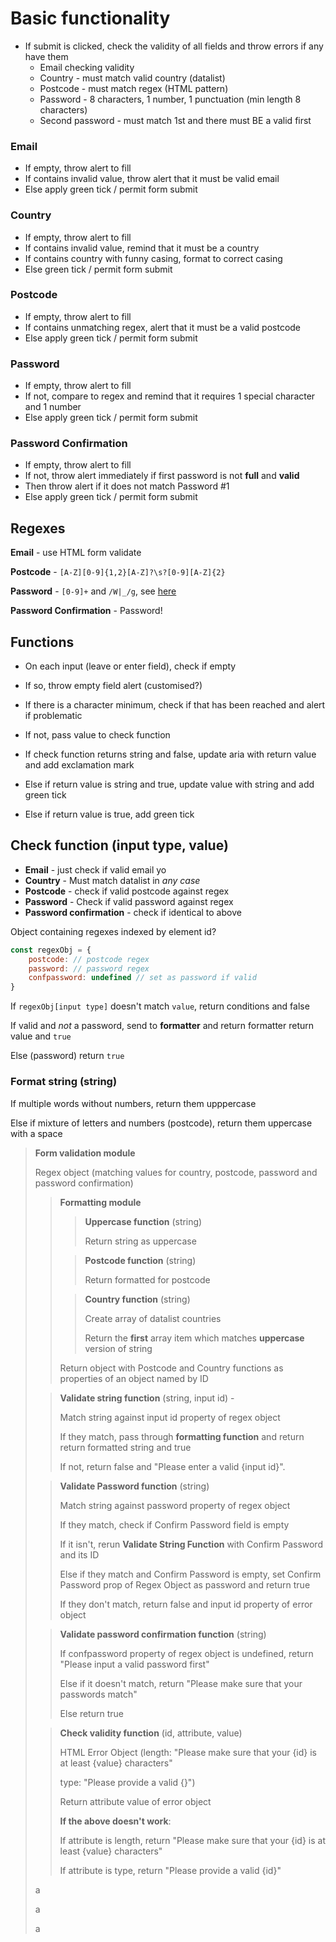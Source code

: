 # Basic functionality

- If submit is clicked, check the validity of all fields and throw errors if any have them
  - Email checking validity
  - Country - must match valid country (datalist)
  - Postcode - must match regex (HTML pattern)
  - Password - 8 characters, 1 number, 1 punctuation (min length 8 characters)
  - Second password - must match 1st and there must BE a valid first

### Email

- If empty, throw alert to fill
- If contains invalid value, throw alert that it must be valid email
- Else apply green tick / permit form submit

### Country

- If empty, throw alert to fill
- If contains invalid value, remind that it must be a country
- If contains country with funny casing, format to correct casing
- Else green tick / permit form submit

### Postcode

- If empty, throw alert to fill
- If contains unmatching regex, alert that it must be a valid postcode
- Else apply green tick / permit form submit

### Password

- If empty, throw alert to fill
- If not, compare to regex and remind that it requires 1 special character and 1 number
- Else apply green tick / permit form submit

### Password Confirmation

- If empty, throw alert to fill
- If not, throw alert immediately if first password is not **full** and **valid**
- Then throw alert if it does not match Password #1
- Else apply green tick / permit form submit

## Regexes

**Email** - use HTML form validate

**Postcode** - `[A-Z][0-9]{1,2}[A-Z]?\s?[0-9][A-Z]{2}`

**Password** - `[0-9]+` and `/W|_/g`, see [here](https://stackoverflow.com/questions/18812317/javascript-regex-for-special-characters/18812336)

**Password Confirmation** - Password!



## Functions

- On each input (leave or enter field), check if empty

- If so, throw empty field alert (customised?)
- If there is a character minimum, check if that has been reached and alert if problematic
- If not, pass value to check function
- If check function returns string and false, update aria with return value and add exclamation mark
- Else if return value is string and true, update value with string and add green tick
- Else if return value is true, add green tick

## Check function (input type, value)

- **Email** - just check if valid email yo
- **Country** - Must match datalist in *any case*
- **Postcode** - check if valid postcode against regex
- **Password** - Check if valid password against regex
- **Password confirmation** - check if identical to above

Object containing regexes indexed by element id?

```javascript
const regexObj = {
	postcode: // postcode regex
	password: // password regex
	confpassword: undefined // set as password if valid
}
```

If `regexObj[input type]` doesn't match `value`, return conditions and false

If valid and *not* a password, send to **formatter** and return formatter return value and `true`

Else (password) return `true`

### Format string (string)

If multiple words without numbers, return them upppercase

Else if mixture of letters and numbers (postcode), return them uppercase with a space

> **Form validation module**
>
> Regex object (matching values for country, postcode, password and password confirmation)
>
> > **Formatting module**
> >
> > > **Uppercase function** (string)
> > >
> > > Return string as uppercase
> >
> > > **Postcode function** (string)
> > >
> > > Return formatted for postcode
> >
> > > **Country function** (string)
> > >
> > > Create array of datalist countries
> > >
> > > Return the **first** array item which matches **uppercase** version of string
> >
> > Return object with Postcode and Country functions as properties of an object named by ID
>
> > **Validate string function** (string, input id) - 
> >
> > Match string against input id property of regex object
> >
> > If they match, pass through **formatting function** and return return formatted string and true
> >
> > If not, return false and "Please enter a valid {input id}".
>
> > **Validate Password function** (string)
> >
> > Match string against password property of regex object
> >
> > If they match, check if Confirm Password field is empty
> >
> > If it isn't, rerun **Validate String Function** with Confirm Password and its ID
> >
> > Else if they match and Confirm Password is empty, set Confirm Password prop of Regex Object as password and return true
> >
> > If they don't match, return false and input id property of error object
>
> > **Validate password confirmation function** (string)
> >
> > If confpassword property of regex object is undefined, return "Please input a valid password first"
> >
> > Else if it doesn't match, return "Please make sure that your passwords match"
> >
> > Else return true
>
> > **Check validity function** (id, attribute, value)
> >
> > HTML Error Object (length: "Please make sure that your {id} is at least {value} characters"
> >
> > type: "Please provide a valid {}")
> >
> > Return attribute value of error object
> >
> > **If the above doesn't work**:
> >
> > If attribute is length, return "Please make sure that your {id} is at least {value} characters"
> >
> > If attribute is type, return "Please provide a valid {id}"
>
> a
>
> a
>
> > 
>
> a
>
> 
